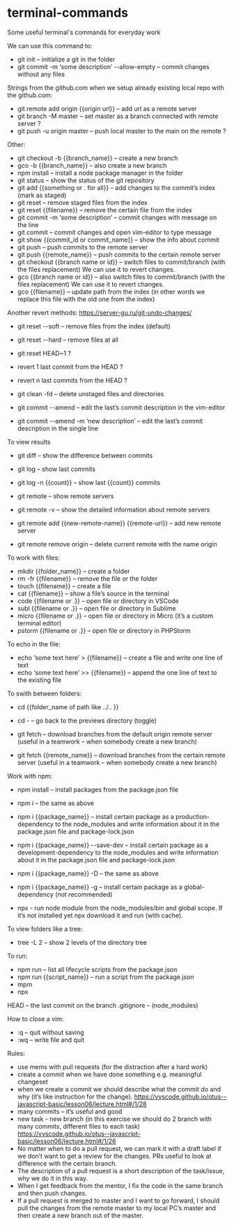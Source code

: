 # terminal-commands
Some useful terminal's commands for everyday work


We can use this command to:

- git init – initialize a git in the folder
- git commit -m ‘some description’ --allow-empty – commit changes without any files

Strings from the github.com when we setup already existing local repo with the github.com:
- git remote add origin {{origin url}}  – add url as a remote server
- git branch -M master – set master as a branch connected with remote server ?
- git push -u origin master – push local master to the main on the remote ?

Other:
- git checkout -b {{branch_name}} – create a new branch
- gco -b {{branch_name}} – also create a new branch
- npm install – install a node package manager in the folder
- git status – show the status of the git repository
- git add {{something or . for all}} – add changes to the commit’s index (mark as staged)
- git reset – remove staged files from the index
- git reset {{filename}} – remove the certain file from the index
- git commit -m ‘some description’ – commit changes with message on the line
- git commit – commit changes and open vim-editor to type message 
- git show {{commit_id or commit_name}} – show the info about commit
- git push – push commits to the remote server
- git push {{remote_name}} – push commits to the certain remote server
- git checkout {{branch name or id}} – switch files to commit/branch (with the files replacement) We can use it to revert changes.
- gco {{branch name or id}} – also switch files to commit/branch (with the files replacement) We can use it to revert changes.
- gco {{filename}}  – update path from the index (in other words we replace this file with the old one from the index)

Another revert methods: https://server-gu.ru/git-undo-changes/
- git reset --soft – remove files from the index (default)
- git reset --hard – remove files at all
- git reset HEAD~1 ?
- revert 1 last commit from the HEAD ?
- revert n last commits from the HEAD ? 
 
- git clean -fd – delete unstaged files and directories

- git commit --amend – edit the last’s commit description in the vim-editor
- git commit --amend -m ‘new description’ – edit the last’s commit description in the single line

To view results
- git diff – show the difference between commits
- git log – show last commits
- git log -n {{count}} – show last {{count}} commits

- git remote – show remote servers
- git remote -v – show the detailed information about remote servers
- git remote add {{new-remote-name}} {{remote-url}} – add new remote server
- git remote remove  origin – delete current remote with the name origin

To work with files:
- mkdir {{folder_name}} – create a folder
- rm -fr {{filename}} – remove the file or the folder
- touch {{filename}} – create a file
- cat {{filename}} – show a file’s source in the terminal
- code {{filename or .}} – open file or directory in VSСode
- subl {{filename or .}} – open file or directory in Sublime
- micro {{filename or .}} – open file or directory in Micro (it’s a custom terminal editor)
- pstorm {{filename or .}} – open file or directory in PHPStorm

To echo in the file:
- echo ‘some text here’ > {{filename}} – create a file and write one line of text
- echo ‘some text here’ >> {{filename}} – append the one line of text to the existing file

To swith between folders:
- cd {{folder_name of path like ../.. }}
- cd - – go back to the previews directory (toggle)
 
- git fetch – download branches from the default origin remote server (useful in a teamwork – when somebody create a new branch)
- git fetch {{remote_name}} – download branches from the certain remote server (useful in a teamwork – when somebody create a new branch)

Work with npm:
- npm install – install packages from the package.json file
- npm i – the same as above
- npm i {{package_name}} – install certain package as a production-dependency  to the node_modules and write information about it in the package.json file and package-lock.json
- npm i {{package_name}} --save-dev – install certain package as a development-dependency to the node_modules and write information about it in the package.json file and package-lock.json
- npm i {{package_name}} -D – the same as above
- npm i {{package_name}} -g – install certain package as a global-dependency (not recommended)

- npx - run node module from the node_modules/bin and global scope. If it’s not installed yet npx download it and run (with cache). 

To view folders like a tree:
- tree -L 2 – show 2 levels of the directory tree

To run:
- npm run – list all lifecycle scripts from the package.json
- npm run {{script_name}} – run a script from the package.json
- mpm
- npx

HEAD – the last commit on the branch 
.gitignore – (node_modules)

How to close a vim:
- :q – quit without saving
- :wq – write file and quit

Rules:
- use mems with pull requests (for the distraction after a hard work)
- create a commit when we have done something e.g. meaningful changeset
- when we create a commit we should describe what the commit do and why (it’s like instruction for the change). 
 https://vvscode.github.io/otus--javascript-basic/lesson06/lecture.html#/1/28 
- many commits – it’s useful and good
- new task - new branch (in this exercise we should do 2 branch with many commits, different files to each task)
https://vvscode.github.io/otus--javascript-basic/lesson06/lecture.html#/1/26 
- No matter when to do a pull request, we can mark it with a draft label  if we don’t want to get a review for the changes. PRs useful to look at difference with the certain branch.
- The description of a pull request is a short description of the task/issue, why we do it in this way. 
- When I get feedback from the mentor, I fix the code in the same branch and then push changes.
- If a pull request is merged to master and I want to go forward, I should pull the changes from the remote master to my local PC’s master and then create a new branch out of the master.
